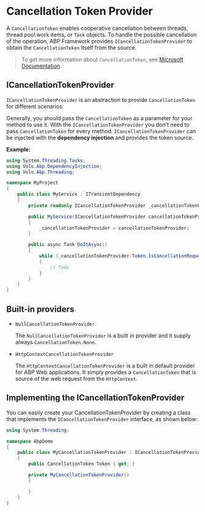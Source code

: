 # Cancellation Token Provider

A `CancellationToken` enables cooperative cancellation between threads, thread pool work items, or `Task` objects. To handle the possible cancellation of the operation, ABP Framework provides `ICancellationTokenProvider` to obtain the `CancellationToken` itself from the source.

> To get more information about `CancellationToken`, see [Microsoft Documentation](https://docs.microsoft.com/en-us/dotnet/api/system.threading.cancellationtoken).

## ICancellationTokenProvider

`ICancellationTokenProvider` is an abstraction to provide `CancellationToken` for different scenarios.

Generally, you should pass the `CancellationToken` as a parameter for your method to use it. With the `ICancellationTokenProvider` you don't need to pass `CancellationToken` for every method. `ICancellationTokenProvider` can be injected with the **dependency injection** and provides the token source.

**Example:**

```csharp
using System.Threading.Tasks;
using Volo.Abp.DependencyInjection;
using Volo.Abp.Threading;

namespace MyProject
{
    public class MyService : ITransientDependency
    {
        private readonly ICancellationTokenProvider _cancellationTokenProvider;

        public MyService(ICancellationTokenProvider cancellationTokenProvider)
        {
            _cancellationTokenProvider = cancellationTokenProvider;
        }

        public async Task DoItAsync()
        {
            while (_cancellationTokenProvider.Token.IsCancellationRequested == false)
            {
                // Todo
            }
        }
    }
}
```

## Built-in providers

- `NullCancellationTokenProvider`

  The `NullCancellationTokenProvider` is a built in provider and it supply always `CancellationToken.None`.

- `HttpContextCancellationTokenProvider`

  The `HttpContextCancellationTokenProvider` is a built in default provider for ABP Web applications. It simply provides a `CancellationToken` that is source of the web request from the `HttpContext`.

## Implementing the ICancellationTokenProvider

You can easily create your CancellationTokenProvider by creating a class that implements the `ICancellationTokenProvider` interface, as shown below:

```csharp
using System.Threading;

namespace AbpDemo
{
    public class MyCancellationTokenProvider : ICancellationTokenProvider
    {
        public CancellationToken Token { get; }

        private MyCancellationTokenProvider()
        {

        }
    }
}
```
